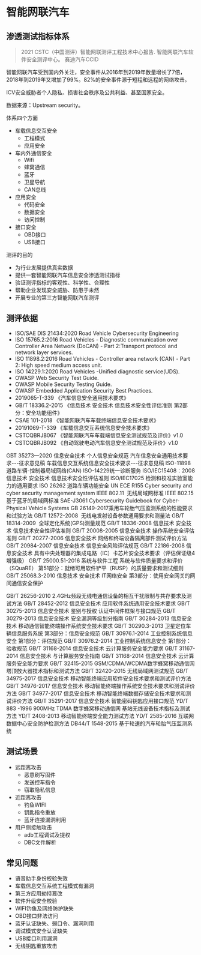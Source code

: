 # 智能网联汽车

## 渗透测试指标体系
> 2021 CSTC（中国测评）智能网联测评工程技术中心报告.
> 智能网联汽车软件安全测评中心。
> 赛迪汽车CCID

智能网联汽车受到国内外关注，安全事件从2016年到2019年数量增长了7倍，2018年到2019年又增加了99%。82%的安全事件源于短程和远程的网络攻击。

ICV安全威胁者个人隐私、损害社会秩序及公共利益、甚至国家安全。

数据来源：Upstream security。


体系四个方面
- 车载信息交互安全
  - 工程模式
  - 应用安全
- 车内外通信安全
  - Wifi
  - 蜂窝通信
  - 蓝牙
  - 卫星导航
  - CAN总线
- 应用安全
  - 代码安全
  - 数据安全
  - 访问控制
- 接口安全
  - OBD接口
  - USB接口

测评的目的
- 为行业发展提供真实数据
- 提供一套智能网联汽车信息安全渗透测试指标
- 验证测评指标的客观性、科学性、合理性
- 帮助企业发现安全威胁、防患于未然
- 开展专业的第三方智能网联汽车测评

## 测评依据

- ISO/SAE DIS 21434:2020 Road Vehicle Cybersecurity Engineering
- ISO 15765.2:2016 Road Vehicles - Diagnostic communication over Controller Area Network (DoCAN) - Part 2:Transport protocol and network layer services.
- ISO 11898.2:2016 Road Vehicles - Controller area network (CAN) - Part 2: High speed medium access unit.
- ISO 14229.1:2020 Road Vehicles -Unified diagnostic service(UDS).
- OWASP Web Security Test Guide.
- OWASP Mobile Security Testing Guide.
- OWASP Embedded Application Security Best Practices.
- 2019065-T-339 《汽车信息安全通用技术要求》
- GB/T 18336.2-2015 《信息技术 安全技术 信息技术安全性评估准则 第2部分：安全功能组件》
- CSAE 101-2018 《智能网联汽车车载终端信息安全技术要求》
- 20191069-T-339 《车载信息交互系统信息安全技术要求》
- CSTCQBRJB067 《智能网联汽车车载端信息安全测试规范及评价》v1.0
- CSTCQBRJB092 《自动驾驶电动汽车信息安全测试规范及评价》v1.0

GBT 35273—2020 信息安全技术 个人信息安全规范
汽车信息安全通用技术要求---征求意见稿
车载信息交互系统信息安全技术要求---征求意见稿
ISO-11898道路车辆-控制器局域网络(CAN)
ISO-14229统一诊断服务
ISO/IEC15408：2008信息技术 安全技术 信息技术安全性评估准则
ISO/IEC17025 检测和校准实验室能力的通用要求
ISO 26262 道路车辆功能安全
UN ECE R155 Cyber security and cyber security management system
IEEE 802.11  无线局域网标准
IEEE 802.15基于蓝牙的局域网标准
SAE-J3061 Cybersecurity Guidebook for Cyber-Physical Vehicle Systems
GB 26149-2017乘用车轮胎气压监测系统的性能要求和试验方法
GB/T 12572-2008  无线电发射设备参数通用要求和测量法
GB/T 18314-2009  全球定化系统(GPS)测量规范
GB/T 18336-2008 信息技术 安全技术 信息技术安全性评估准则
GB/T 20008-2005 信息安全技术 操作系统安全评估准则
GB/T 20277-2006 信息安全技术 网络和终端设备隔离部件测试评价方法
GB/T 20984-2007 信息安全技术 信息安全风险评估规范
GB/T 22186-2008 信息安全技术 具有中央处理器的集成电路（IC）卡芯片安全技术要求（评估保证级4增强级）
GB/T 25000.51-2016 系统与软件工程 系统与软件质量要求和评价（SQuaRE） 第51部分：就绪可用软件铲平（RUSP）的质量要求和测试细则
GB/T 25068.3-2010 信息技术 安全技术 IT网络安全 第3部分：使用安全网关的网间通信安全保护

GB/T 26256-2010 2.4GHz频段无线电通信设备的相互干扰限制与共存要求及测试方法
GB/T 28452-2012 信息安全技术 应用软件系统通用安全技术要求
GB/T 30275-2013 信息安全技术 鉴别与授权 认证中间件框架与接口规范
GB/T 30279-2013 信息安全技术 安全漏洞等级划分指南
GB/T 30284-2013 信息安全技术 移动通信智能终端操作系统安全技术要求
GB/T 30290.3-2013 卫星定位车辆信息服务系统 第3部分：信息安全规范
GB/T 30976.1-2014 工业控制系统信息安全 第1部分：评估规范
GB/T 30976.2-2014 工业控制系统信息安全 第1部分：验收规范
GB/T 31168-2014 信息安全技术 云计算服务安全能力要求
GB/T 31167-2014 信息安全技术 与计算服务安全指南
GB/T 31168-2014 信息安全技术 云计算服务安全能力要求
GB/T 32415-2015 GSM/CDMA/WCDMA数字蜂窝移动通信网塔顶放大器技术指标和测试方法
GB/T 32420-2015 无线局域网测试规范
GB/T 34975-2017 信息安全技术 移动智能终端应用软件安全技术要求和测试评价方法
GB/T 34976-2017 信息安全技术 移动智能终端操作系统安全技术要求和测试评价方法
GB/T 34977-2017 信息安全技术 移动智能终端数据存储安全技术要求和测试评价方法
GB/T 35291-2017 信息安全技术 智能密码钥匙应用接口规范
YD/T 883 -1996 900MHz TDMA 数字蜂窝移动通信网 基站无线设备技术指标及测试方法
YD/T 2408-2013 移动智能终端安全能力测试方法
YD/T 2585-2016 互联网数据中心安全防护检测方法
DB44/T 1548-2015 基于轮速的汽车轮胎气压监测系统

## 测试场景

- 远距离攻击
  - 恶意刷写固件
  - 发送控车指令
  - 窃取隐私信息
- 近距离攻击
  - 钓鱼WIFI
  - 钥匙指令重放
  - 蓝牙连接漏洞利用
- 用户侧接触攻击
  - adb工程调试及提权
  - DBC文件解析

## 常见问题
- 语音助手身份校验失效
- 车载信息交互系统工程模式有漏洞
- 第三方应用劫持篡改
- 软件升级安全校验
- WIFI钓鱼及网络防护缺失
- OBD接口非法访问
- 蓝牙认证缺失、弱口令、漏洞利用
- 调试模式安全认证缺失
- USB接口利用漏洞
- 无线钥匙重放攻击



